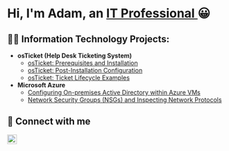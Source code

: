 <h1>Hi,  I'm Adam,  an <a href="https://linkedin.com/in/adamkhayi"> IT Professional </a> 😀</h1>

<h2>👨‍💻 Information Technology Projects: </h2>

- <b>osTicket (Help Desk Ticketing System)</b>
   - [osTicket: Prerequisites and Installation](https://github.com/)
   - [osTicket: Post-Installation Configuration](https://github.com/)
   - [osTicket: Ticket Lifecycle Examples](https://github.com/)
- <b>Microsoft Azure</b>
   - [Configuring On-premises Active Directory within Azure VMs](https://github.com/)
   - [Network Security Groups (NSGs) and Inspecting Network Protocols](https://github.com/)

<h2>🤳 Connect with me </h2>

[<img align="left" alt="Adam | LinkedIn" width="22px" src="https://cdn.jsdelivr.net/npm/simple-icons@v3/icons/linkedin.svg"/>][linkedin]

[linkedin]: https://linkedin.com/in/adam-khayi-71612a180/


